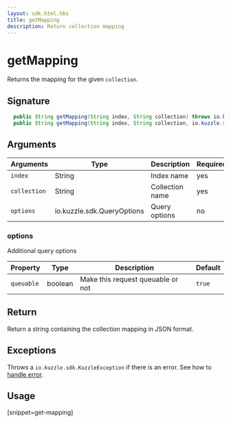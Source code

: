 ```yaml
---
layout: sdk.html.hbs
title: getMapping
description: Return collection mapping
---
```


# getMapping

Returns the mapping for the given `collection`.

## Signature

```java
  public String getMapping(String index, String collection) throws io.kuzzle.sdk.BadRequestException, io.kuzzle.sdk.ForbiddenException, io.kuzzle.sdk.GatewayTimeoutException, io.kuzzle.sdk.InternalException, io.kuzzle.sdk.ServiceUnavailableException, io.kuzzle.sdk.NotFoundException;
  public String getMapping(String index, String collection, io.kuzzle.sdk.QueryOptions io.kuzzle.sdk.QueryOptions) throws io.kuzzle.sdk.BadRequestException, io.kuzzle.sdk.ForbiddenException, io.kuzzle.sdk.GatewayTimeoutException, io.kuzzle.sdk.InternalException, io.kuzzle.sdk.ServiceUnavailableException, io.kuzzle.sdk.NotFoundException;
```

## Arguments

| Arguments    | Type                       | Description     | Required |
| ------------ | -------------------------- | --------------- | -------- |
| `index`      | String                     | Index name      | yes      |
| `collection` | String                     | Collection name | yes      |
| `options`    | io.kuzzle.sdk.QueryOptions | Query options   | no       |

### **options**

Additional query options

| Property   | Type    | Description                       | Default |
| ---------- | ------- | --------------------------------- | ------- |
| `queuable` | boolean | Make this request queuable or not | `true`  |

## Return

Return a string containing the collection mapping in JSON format.

## Exceptions

Throws a `io.kuzzle.sdk.KuzzleException` if there is an error. See how to [handle error](/sdk-reference/java/1/error-handling).

## Usage

[snippet=get-mapping]
